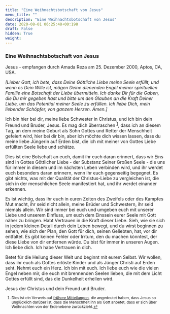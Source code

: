 ```yaml
---
title: "Eine Weihnachtsbotschaft von Jesus"
menu_title: ""
description: "Eine Weihnachtsbotschaft von Jesus"
date: 2020-08-01 06:25:48+00:198
draft: False
hidden: True
weight:
---
```

### Eine Weihnachtsbotschaft von Jesus

Jesus - empfangen durch Amada Reza am 25. Dezember 2000, Aptos, CA, USA.

*[Lieber Gott, ich bete, dass Deine Göttliche Liebe meine Seele erfüllt, und wenn es Dein Wille ist, mögen Deine dienenden Engel meiner spirituellen Familie eine Botschaft der Liebe übermitteln. Ich danke Dir für die Gaben, die Du mir gegeben hast und bitte um den Glauben an die Kraft Deiner Liebe, um das Potential meiner Seele zu erfüllen. Ich liebe Dich, mein liebender Schöpfer, von ganzem Herzen. Amen.]*

Ich bin hier bei dir, meine liebe Schwester in Christus, und ich bin dein Freund und Bruder, Jesus. Es mag dich überraschen <sup id="a1">[1](#f1)</sup>, dass ich an diesem Tag, an dem meine Geburt als Sohn Gottes und Retter der Menschheit gefeiert wird, hier bei dir bin, aber ich möchte dich wissen lassen, dass du meine liebe Jüngerin auf Erden bist, die ich mit meiner von Gottes Liebe erfüllten Seele liebe und schätze.

Dies ist eine Botschaft an euch, damit ihr euch daran erinnert, dass wir Eins sind in Gottes Göttlicher Liebe - der Substanz Seiner Großen Seele - die uns für immer in diesem und im nächsten Leben verbinden wird, und ihr werdet euch besonders daran erinnern, wenn ihr euch gegenseitig begegnet. Es gibt nichts, was mit der Qualität der Christus-Liebe zu vergleichen ist, die sich in der menschlichen Seele manifestiert hat, und ihr werdet einander erkennen.

Es ist wichtig, dass ihr euch in euren Zeiten des Zweifels oder des Kampfes Mut macht, ihr seid nicht allein, meine Brüder und Schwestern, ihr seid niemals allein. Wir sind immer bei euch und umgeben euch mit unserer Liebe und unserem Einfluss, um euch dem Einssein eurer Seele mit Gott näher zu bringen. Habt Vertrauen in die Kraft dieser Liebe. Sieh, wie sie sich in jedem kleinen Detail durch dein Leben bewegt, und du wirst beginnen zu sehen, wie sich der Plan, den Gott für dich, seinen Geliebten, hat, vor dir entfaltet. Es gibt keinen Fehler oder Irrtum, den du machen könntest, der diese Liebe von dir entfernen würde. Du bist für immer in unseren Augen. Ich liebe dich. Ich habe Vertrauen in dich.

Betet für die Heilung dieser Welt und beginnt mit eurem Selbst. Wir wollen, dass ihr euch als Gottes erlöste Kinder und als Jünger Christi auf Erden seht. Nehmt euch ein Herz. Ich bin mit euch. Ich liebe euch wie die vielen Engel neben mir, die euch mit brennenden Seelen lieben, die mit dem Licht Gottes erfüllt sind, das die Dunkelheit erhellen wird.

Jesus der Christus und dein Freund und Bruder.
<small>

1. <large id="f1"> Dies ist ein Verweis auf [frühere Mitteilungen](/padgett-botschaften/padgett-botschaften-in-reihenfolge-des-datums/padgett-botschaften-1914/jesus-ist-waehrend-der-feiertage-nicht-sehr-gluecklich-und-entfernt-sich-von-der-erdebene-in-die-hoechsten-himmel-jep-helen-padgett-25-dezember-1914/), die angedeutet haben, dass Jesus so unglücklich darüber ist, dass die Menschheit ihn als Gott anbetet, dass er sich über Weihnachten von der Erdenebene zurückzieht.[↩](#a1)
